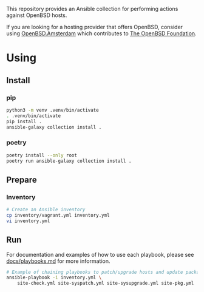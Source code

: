 This repository provides an Ansible collection for performing actions against
OpenBSD hosts.

If you are looking for a hosting provider that offers OpenBSD, consider using
[OpenBSD.Amsterdam](https://openbsd.amsterdam) which contributes to
[The OpenBSD Foundation](https://www.openbsdfoundation.org/).

# Using

## Install

### pip

```sh
python3 -m venv .venv/bin/activate
. .venv/bin/activate
pip install .
ansible-galaxy collection install .
```

### poetry

```sh
poetry install --only root
poetry run ansible-galaxy collection install .
```

## Prepare

### Inventory

```sh
# Create an Ansible inventory
cp inventory/vagrant.yml inventory.yml
vi inventory.yml
```

## Run

For documentation and examples of how to use each playbook, please see
[docs/playbooks.md](docs/playbooks.md) for more information.

```sh
# Example of chaining playbooks to patch/upgrade hosts and update packages
ansible-playbook -i inventory.yml \
    site-check.yml site-syspatch.yml site-sysupgrade.yml site-pkg.yml
```
